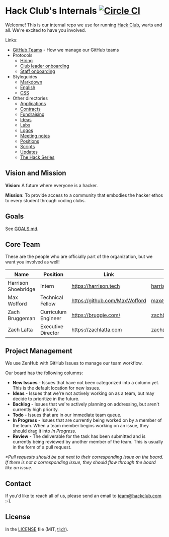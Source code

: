 # Hack Club's Internals [![Circle CI](https://circleci.com/gh/hackclub/meta.svg?style=svg)](https://circleci.com/gh/hackclub/meta)

Welcome! This is our internal repo we use for running
[Hack Club](https://hackclub.com), warts and all. We're excited to have you
involved.

Links:

- [GitHub Teams](github_teams.md) - How we manage our GitHub teams
- Protocols
  - [Hiring](hiring_protocol.md)
  - [Club leader onboarding](club_leader_onboarding_protocol.md)
  - [Staff onboarding](staff_onboarding_protocol.md)
- Styleguides
  - [Markdown](styleguides/markdown.md)
  - [English](styleguides/english.md)
  - [CSS](styleguides/css.md)
- Other directories
  - [Applications](applications)
  - [Contracts](contracts)
  - [Fundraising](fundraising)
  - [Ideas](ideas)
  - [Labs](labs)
  - [Logos](logos)
  - [Meeting notes](meetings)
  - [Positions](positions)
  - [Scripts](scripts)
  - [Updates](updates)
  - [The Hack Series](the_hack_series)

## Vision and Mission

**Vision:** A future where everyone is a hacker.

**Mission:** To provide access to a community that embodies the hacker ethos to
every student through coding clubs.

## Goals

See [GOALS.md](GOALS.md).

## Core Team

These are the people who are officially part of the organization, but we want
you involved as well!

| Name                | Position            | Link                          | Email                 |
| ------------------- | ------------------- | ----------------------------- | --------------------- |
| Harrison Shoebridge | Intern              | https://harrison.tech         | harrison@hackclub.com |
| Max Wofford         | Technical Fellow    | https://github.com/MaxWofford | max@hackclub.com      |
| Zach Bruggeman      | Curriculum Engineer | https://bruggie.com/          | zachb@hackclub.com    |
| Zach Latta          | Executive Director  | https://zachlatta.com         | zach@hackclub.com     |

## Project Management

We use ZenHub with GitHub Issues to manage our team workflow.

Our board has the following columns:

- **New Issues** - Issues that have not been categorized into a column yet. This
  is the default location for new issues.
- **Ideas** - Issues that we're not actively working on as a team, but may
  decide to prioritize in the future.
- **Backlog** - Issues that we're actively planning on addressing, but aren't
  currently high priority.
- **Todo** - Issues that are in our immediate team queue.
- **In Progress** - Issues that are currently being worked on by a member of the
  team. When a team member begins working on an issue, they should drag it into
  _In Progress_.
- **Review** - The deliverable for the task has been submitted and is currently
  being reviewed by another member of the team. This is usually in the form of a
  pull request.

_*Pull requests should be put next to their corresponding issue on the board. If
there is not a corresponding issue, they should flow through the board like an
issue._

## Contact

If you'd like to reach all of us, please send an email to team@hackclub.com :-).

## License

In the [LICENSE](LICENSE) file (MIT,
[tl;dr](https://tldrlegal.com/license/mit-license)).
